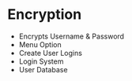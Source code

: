 # Encryption
 - Encrypts Username & Password
 - Menu Option
 - Create User Logins
 - Login System
 - User Database